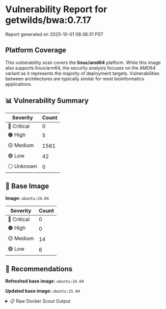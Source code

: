 # Vulnerability Report for getwilds/bwa:0.7.17

Report generated on 2025-10-01 08:38:31 PST

## Platform Coverage

This vulnerability scan covers the **linux/amd64** platform. While this image also supports linux/arm64, the security analysis focuses on the AMD64 variant as it represents the majority of deployment targets. Vulnerabilities between architectures are typically similar for most bioinformatics applications.

## 📊 Vulnerability Summary

| Severity | Count |
|----------|-------|
| 🔴 Critical | 0 |
| 🟠 High | 5 |
| 🟡 Medium | 1561 |
| 🟢 Low | 42 |
| ⚪ Unknown | 0 |

## 🐳 Base Image

**Image:** `ubuntu:24.04`

| Severity | Count |
|----------|-------|
| 🔴 Critical | 0 |
| 🟠 High | 0 |
| 🟡 Medium | 14 |
| 🟢 Low | 6 |

## 🔄 Recommendations

**Refreshed base image:** `ubuntu:24.04`

**Updated base image:** `ubuntu:25.04`

<details>
<summary>📋 Raw Docker Scout Output</summary>

```text
Target               │  getwilds/bwa:0.7.17  │    0C     5H   1561M    42L   
    digest             │  603692068a02                 │                               
  Base image           │  ubuntu:24.04                 │    0C     0H    14M     6L    
  Refreshed base image │  ubuntu:24.04                 │    0C     0H     5M     6L    
                       │                               │                  -9           
  Updated base image   │  ubuntu:25.04                 │    0C     0H     7M     6L    
                       │                               │                  -7           

What's next:
    View vulnerabilities → docker scout cves getwilds/bwa:0.7.17
    View base image update recommendations → docker scout recommendations getwilds/bwa:0.7.17
    Include policy results in your quickview by supplying an organization → docker scout quickview getwilds/bwa:0.7.17 --org <organization>
```
</details>
